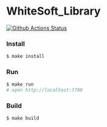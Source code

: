# WhiteSoft_Library

[![Github Actions Status](https://github.com/nikolaenkoOleg/WhiteSoft_Library/workflows/Node%20CI/badge.svg)](https://github.com/nikolaenkoOleg/WhiteSoft_Library/actions)

### Install

```sh
$ make install
```
### Run

```sh
$ make run
# open http://localhost:7700
```

### Build

```sh
$ make build
```